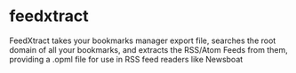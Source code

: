 # feedxtract
FeedXtract takes your bookmarks manager export file, searches the root domain of all your bookmarks, and extracts the RSS/Atom Feeds from them, providing a .opml file for use in RSS feed readers like Newsboat
